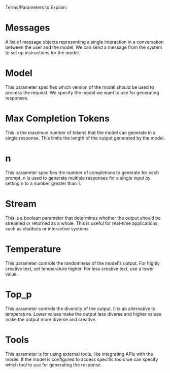Terms/Parameters to Explain:

# Messages
A list of message objects representing a single interaction in a conversation between the user and the model.
We can send a message from the system to set up instructions for the model.

# Model
This parameter specifies which version of the model should be used to process the request.
We specify the model we want to use for generating responses.

# Max Completion Tokens
This is the maximum number of tokens that the model can generate in a single response.
This limits the length of the output generated by the model.

# n
This parameter specifies the number of completions to generate for each prompt.
n is used to generate multiple responses for a single input by setting n to a number greater than 1.

# Stream
This is a boolean parameter that determines whether the output should be streamed or returned as a whole.
This is useful for real-time applications, such as chatbots or interactive systems.

# Temperature
This parameter controls the randomness of the model's output.
For highly creative text, set temperature higher. For less creative text, use a lower value.

# Top_p
This parameter controls the diversity of the output. It is an alternative to temperature.
Lower values make the output less diverse and higher values make the output more diverse and creative.

# Tools
This parameter is for using external tools, like integrating APIs with the model.
If the model is configured to access specific tools we can specify which tool to use for generating the response.
